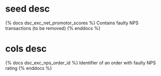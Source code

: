 # seed desc

{% docs dsc_exc_net_promotor_scores %}
Contains faulty NPS transactions (to be removed)
{% enddocs %}

# cols desc

{% docs dsc_exc_nps_order_id %}
Identifier of an order with faulty NPS rating
{% enddocs %}
